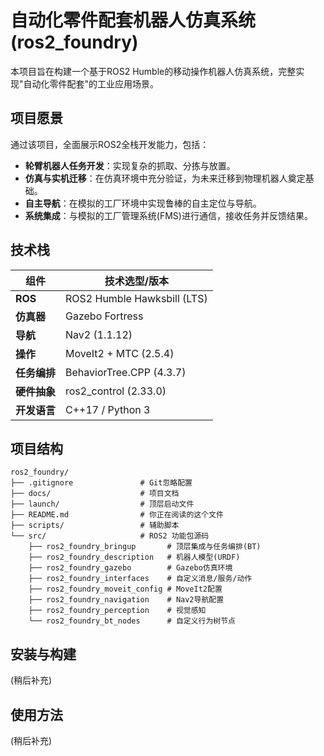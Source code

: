 # 自动化零件配套机器人仿真系统 (ros2_foundry)

本项目旨在构建一个基于ROS2 Humble的移动操作机器人仿真系统，完整实现"自动化零件配套"的工业应用场景。

## 项目愿景

通过该项目，全面展示ROS2全栈开发能力，包括：
- **轮臂机器人任务开发**：实现复杂的抓取、分拣与放置。
- **仿真与实机迁移**：在仿真环境中充分验证，为未来迁移到物理机器人奠定基础。
- **自主导航**：在模拟的工厂环境中实现鲁棒的自主定位与导航。
- **系统集成**：与模拟的工厂管理系统(FMS)进行通信，接收任务并反馈结果。

## 技术栈

| 组件         | 技术选型/版本             |
|--------------|---------------------------|
| **ROS** | ROS2 Humble Hawksbill (LTS) |
| **仿真器** | Gazebo Fortress           |
| **导航** | Nav2 (1.1.12)             |
| **操作** | MoveIt2 + MTC (2.5.4)     |
| **任务编排** | BehaviorTree.CPP (4.3.7)  |
| **硬件抽象** | ros2_control (2.33.0)     |
| **开发语言** | C++17 / Python 3          |

## 项目结构

```
ros2_foundry/
├── .gitignore               # Git忽略配置
├── docs/                    # 项目文档
├── launch/                  # 顶层启动文件
├── README.md                # 你正在阅读的这个文件
├── scripts/                 # 辅助脚本
└── src/                     # ROS2 功能包源码
    ├── ros2_foundry_bringup       # 顶层集成与任务编排(BT)
    ├── ros2_foundry_description   # 机器人模型(URDF)
    ├── ros2_foundry_gazebo        # Gazebo仿真环境
    ├── ros2_foundry_interfaces    # 自定义消息/服务/动作
    ├── ros2_foundry_moveit_config # MoveIt2配置
    ├── ros2_foundry_navigation    # Nav2导航配置
    ├── ros2_foundry_perception    # 视觉感知
    └── ros2_foundry_bt_nodes      # 自定义行为树节点
```

## 安装与构建
(稍后补充)

## 使用方法
(稍后补充)
